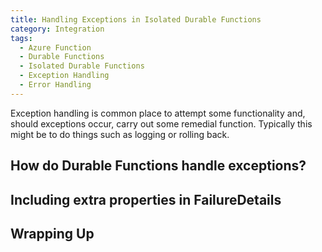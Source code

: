 ```yaml
---
title: Handling Exceptions in Isolated Durable Functions
category: Integration
tags:
  - Azure Function
  - Durable Functions
  - Isolated Durable Functions
  - Exception Handling
  - Error Handling
---
```


Exception handling is common place to attempt some functionality and, should exceptions occur, carry out some remedial function. Typically this might be to do things such as logging or rolling back.

## How do Durable Functions handle exceptions?

## Including extra properties in FailureDetails

## Wrapping Up
